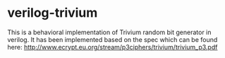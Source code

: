 # verilog-trivium

This is a behavioral implementation of Trivium random bit generator in verilog. It has been implemented based on the spec which can be found here:
http://www.ecrypt.eu.org/stream/p3ciphers/trivium/trivium_p3.pdf
